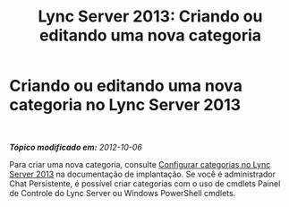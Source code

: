 ﻿---
title: 'Lync Server 2013: Criando ou editando uma nova categoria'
TOCTitle: Criando ou editando uma nova categoria
ms:assetid: 895fa77f-3b79-47d3-836a-392e3781f13e
ms:mtpsurl: https://technet.microsoft.com/pt-br/library/JJ215879(v=OCS.15)
ms:contentKeyID: 49307385
ms.date: 05/19/2016
mtps_version: v=OCS.15
ms.translationtype: HT
---

# Criando ou editando uma nova categoria no Lync Server 2013

 

_**Tópico modificado em:** 2012-10-06_

Para criar uma nova categoria, consulte [Configurar categorias no Lync Server 2013](lync-server-2013-configure-categories.md) na documentação de implantação. Se você é administrador Chat Persistente, é possível criar categorias com o uso de cmdlets Painel de Controle do Lync Server ou Windows PowerShell cmdlets.

